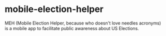 # mobile-election-helper
MEH (Mobile Election Helper, because who doesn't love needles acronyms) is a mobile app to facilitate public awareness about US Elections.
